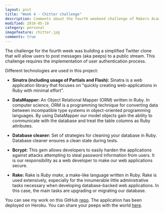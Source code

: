 ```yaml
---
layout: post
title: "Week 4 - Chitter challenge"
description: Comments about the fourth weekend challenge of Makers Academy.
modified: 2016-05-10
category: personal
imagefeature: chitter.jpg
comments: true
---
```


The challenge for the fourth week was building a simplified Twitter clone that will allow users to post messages (aka peeps) to a public stream. This challenge requires the implementation of user authentication process. 

Different technologies are used in this project:

* **Sinatra (including usage of Partials and Flash):** Sinatra is a web application library that focuses on "quickly creating web-applications in Ruby with minimal effort".

* **DataMapper:** An Object Relational Mapper (ORM) written in Ruby. In computer science, ORM is a programming technique for converting data between incompatible type systems in object-oriented programming languages. By using DataMapper our model objects gain the ability to communicate with the database and treat the table columns as Ruby attributes.

* **Database cleaner:** Set of strategies for cleaning your database in Ruby. Database cleaner ensures a clean state during tests.

* **Bcrypt:** This gem allows developers to easily harden the applications against attacks attempting to steal password information from users. It is our responsibility as a web developer to make our web applications secure.

* **Rake:** Rake is *Ruby make*, a make-like language written in Ruby. Rake is used extensively, especially for the innumerable little administrative tasks necessary when developing database-backed web applications. In this case, the main tasks are upgrading or migrating our database.

You can see my work on this GitHub <a href="https://github.com/omajul85/chitter-challenge" target="_blank">repo</a>. The application has been deployed on Heroku. You can share your peeps with the world <a href="https://chitter-omajul85.herokuapp.com/" target="_blank">here</a>.